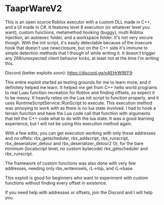 # TaaprWareV2

This is an open source Roblox executor with a custom DLL made in C++, and a UI made in C#.
It features level 8 execution (or whatever level you want), custom functions, metamethod hooking (buggy), multi Roblox injection, an autoexec folder, and a workspace folder.
It's not very secure though. With the init script, it's easily detectable because of the insecure hook that doesn't use newcclosure, but on the C++ side it's immune to simple detection methods that I though of while writing it. It doesn't trigger any 268/unexpected client behavior kicks, at least not at the time I'm writing this.

Discord (better exploits soon): https://discord.gg/nAEHrW9EF9

This entire exploit started as testing grounds for me to learn more, and it definitely helped me learn. It helped me get from C++ hello world programs to real Luau function recreation for Roblox and finding offsets, so expect it to be messy.
It heavily relies on the Lua init script to function properly, and it uses RuntimeScriptService::RunScript to execute. This execution method was annoying to work with as there is no lua state involved. I had to hook a terrain function and have the Lua code call that function with arguments that tell the C++ code what to do with the lua state. It was a good learning experience, but I will not be using this execution method again.

With a few edits, you can get execution working with only these addresses and no offets: rbx_getscheduler, rbx_addscript, rbx_runscript, rbx_deserializer_detour and rbx_deserializer_detour2
Or, for the bare minimum (localscript level, no custom bytecode) rbx_getscheduler and rbx_runscript.

The framework of custom functions was also done with very few addresses, needing only rbx_writevoxels, rL->top, and rL->base.

This exploit is good for beginners who want to experiment with custom functions without finding every offset in existence.

If you need help with addresses or offsets, join the Discord and I will help you.

